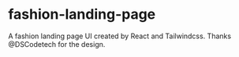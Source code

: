 # fashion-landing-page
A fashion landing page UI created by React and Tailwindcss. Thanks @DSCodetech for the design.
